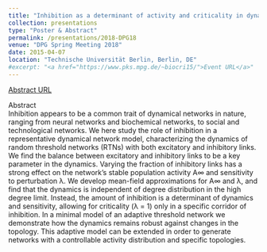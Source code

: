 ```yaml
---
title: "Inhibition as a determinant of activity and criticality in dynamical networks"
collection: presentations
type: "Poster & Abstract"
permalink: /presentations/2018-DPG18
venue: "DPG Spring Meeting 2018"
date: 2015-04-07
location: "Technische Universität Berlin, Berlin, DE"
#excerpt: "<a href="https://www.pks.mpg.de/~biocri15/">Event URL</a>"
---
```

[Abstract URL](https://www.dpg-verhandlungen.de/year/2018/conference/berlin/part/dy/session/73/contribution/6?lang=en)

Abstract  
Inhibition appears to be a common trait of dynamical networks in nature, ranging from neural networks and biochemical networks, to social and technological networks. We here study the role of inhibition in a representative dynamical network model, characterizing the dynamics of random threshold networks (RTNs) with both excitatory and inhibitory links. We find the balance between excitatory and inhibitory links to be a key parameter in the dynamics. Varying the fraction of inhibitory links has a strong effect on the network’s stable population activity A∞ and sensitivity to perturbation λ. We develop mean-field approximations for A∞ and λ, and find that the dynamics is independent of degree distribution in the high degree limit. Instead, the amount of inhibition is a determinant of dynamics and sensitivity, allowing for criticality (λ = 1) only in a specific corridor of inhibition. In a minimal model of an adaptive threshold network we demonstrate how the dynamics remains robust against changes in the topology. This adaptive model can be extended in order to generate networks with a controllable activity distribution and specific topologies.
